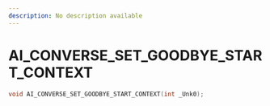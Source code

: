 ```yaml
---
description: No description available 
---
```


# AI_CONVERSE_SET_GOODBYE_START_CONTEXT

```cpp
void AI_CONVERSE_SET_GOODBYE_START_CONTEXT(int _Unk0);
```
